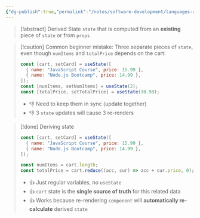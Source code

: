 ```yaml
---
{"dg-publish":true,"permalink":"/notes/software-development/languages-and-frameworks/web-development/front-end/react-js/001-react-fundamentals/005-state/009-derived-state/","tags":["programming","ReactJS","javascript","state","derivedstate"],"created":"2025-07-13T15:25:33.874+08:00"}
---
```



> [!abstract] Derived State
> `state` that is computed from an __existing__ piece of `state` or from `props`

> [!caution] Common beginner mistake:
> Three separate pieces of `state`, even though `numItems` and `totalPrice` depends on the cart:
> ```jsx
> const [cart, setCard] = useState([
> 	{ name: "JavaScript Course", price: 15.99 },
> 	{ name: "Node.js Bootcamp", price: 14.99 },
> ]);
> const [numItems, setNumItems] = useState(2);
> const [totalPrice, setTotalPrice] = useState(30.98);
> ```
> - 👎 Need to keep them in sync (update together)
> - 👎 3 `state` updates will cause 3 re-renders

> [!done] Deriving state
> ```jsx
> const [cart, setCard] = useState([
>	{ name: "JavaScript Course", price: 15.99 },
>	{ name: "Node.js Bootcamp", price: 14.99 },
>]);
>
>const numItems = cart.length;
>const totalPrice = cart.reduce((acc, cur) => acc + cur.price, 0);
> ```
> - 👍 Just regular variables, no `useState`
> - 👍 `cart` state is the __single source of truth__ for this related data
> - 👍 Works because re-rendering `component` will __automatically re-calculate__ derived `state`

